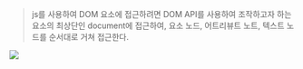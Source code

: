 > js를 사용하여 DOM 요소에 접근하려면 DOM API를 사용하여 조작하고자 하는 요소의 최상단인 
> document에 접근하여, 요소 노드, 어트리뷰트 노트, 텍스트 노드를 순서대로 거쳐 접근한다.

![](https://i.imgur.com/KtDtdmt.png)

```

```